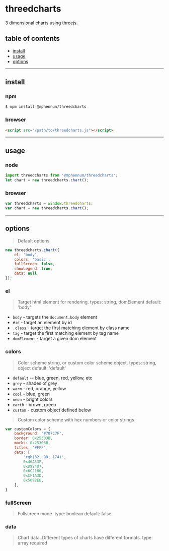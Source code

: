 # threedcharts

3 dimensional charts using threejs.

## table of contents

- [install](#install)
- [usage](#usage)
- [options](#options)

* * *

## install

### npm

```bash
$ npm install @mphennum/threedcharts
```

### browser

```html
<script src="/path/to/threedcharts.js"></script>
```

* * *

## usage

### node

```js
import threedcharts from '@mphennum/threedcharts';
let chart = new threedcharts.chart();
```

### browser

```js
var threedcharts = window.threedcharts;
var chart = new threedcharts.chart();
```

* * *

## options

> Default options.

```js
new threedcharts.chart({
	el: 'body',
	colors: 'basic',
	fullScreen: false,
	showLegend: true,
	data: null,
});
```

### el

> Target html element for rendering.
> types: string, domElement
> default: 'body'

- `body` - targets the `document.body` element
- `#id` - target an element by id
- `.class` - target the first matching element by class name
- `tag` - target the first matching element by tag name
- `domElement` - target a given dom element

### colors

> Color scheme string, or custom color scheme object.
> types: string, object
> default: 'default'

- `default` -- blue, green, red, yellow, etc
- `grey` - shades of grey
- `warm` - red, orange, yellow
- `cool` - blue, green
- `neon` - bright colors
- `earth` - brown, green
- `custom` - custom object defined below

> Custom color scheme with hex numbers or color strings

```js
var customColors = {
	background: '#707C7F',
	border: 0x25303B,
	marks: 0x25303B,
	titles: '#FFF',
	data: [
		'rgb(32, 98, 174)',
		0x46A53F,
		0xD98407,
		0x6C2180,
		0xCF1A3D,
		0x5092EE,
	],
}
```

### fullScreen

> Fullscreen mode.
> type: boolean
> default: false

### data

> Chart data. Different types of charts have different formats.
> type: array
> required
